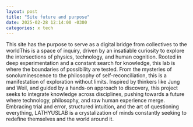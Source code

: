 ```yaml
---
layout: post
title: "Site future and purpose"
date: 2025-02-28 12:14:00 -0300
categories: x tech
---
```


This site has the purpose to serve as a digital bridge from collectives to the worldThis is a space of inquiry, driven by an insatiable curiosity to explore the intersections of physics, technology, and human cognition. Rooted in deep experimentation and a constant search for knowledge, this lab is where the boundaries of possibility are tested.
        From the mysteries of sonoluminescence to the philosophy of self-reconciliation, this is a manifestation of exploration without limits. Inspired by thinkers like Jung and Weil, and guided by a hands-on approach to discovery, this project seeks to integrate knowledge across disciplines, pushing towards a future where technology, philosophy, and raw human experience merge.
        Embracing trial and error, structured intuition, and the art of questioning everything, LATHYUSLAB is a crystalization of minds constantly seeking to redefine themselves and the world around it.</p>
